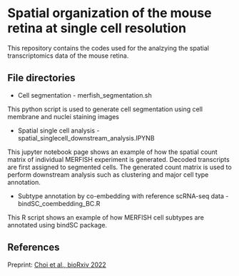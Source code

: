# Spatial organization of the mouse retina at single cell resolution

This repository contains the codes used for the analzying the spatial transcriptomics data of the mouse retina.

## File directories

- Cell segmentation - merfish_segmentation.sh

This python script is used to generate cell segmentation using cell membrane and nuclei staining images


- Spatial single cell analysis - spatial_singlecell_downstream_analysis.IPYNB

This jupyter notebook page shows an example of how the spatial count matrix of individual MERFISH experiment is generated. Decoded transcripts are first assigned to segmented cells. The generated count matrix is used to perform downstream analysis such as clustering and major cell type annotation.


- Subtype annotation by co-embedding with reference scRNA-seq data - bindSC_coembedding_BC.R

This R script shows an example of how MERFISH cell subtypes are annotated using bindSC package.


## References

Preprint: [Choi et al., bioRxiv 2022](https://doi.org/10.1101/2022.12.04.518972)

